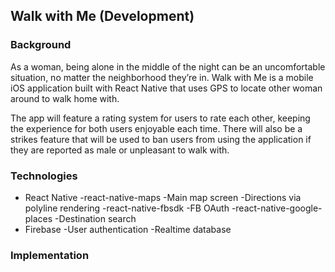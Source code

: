 ## Walk with Me (Development)

### Background

As a woman, being alone in the middle of the night can be an uncomfortable situation, no matter the neighborhood they’re in. Walk with Me is a mobile iOS application built with React Native that uses GPS to locate other woman around to walk home with.

The app will feature a rating system for users to rate each other, keeping the experience for both users enjoyable each time. There will also be a strikes feature that will be used to ban users from using the application if they are reported as male or unpleasant to walk with.

### Technologies
  - React Native
    -react-native-maps
        -Main map screen
        -Directions via polyline rendering
    -react-native-fbsdk
        -FB OAuth
    -react-native-google-places
        -Destination search
  - Firebase
    -User authentication
    -Realtime database

### Implementation
